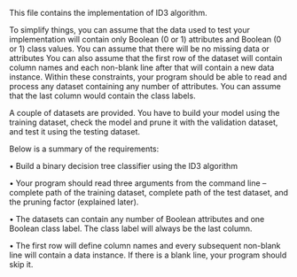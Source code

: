 This file contains the implementation of ID3 algorithm.


To simplify things, you can assume that the data used to test your implementation will contain only Boolean (0 or 1) attributes and Boolean (0 or 1) class values.
You can assume that there will be no missing data or attributes
You can also assume that the first row of the dataset will contain column names and each non-blank line after that will contain a new data instance.
Within these constraints, your program should be able to read and process any dataset containing any number of attributes.
You can assume that the last column would contain the class labels.

A couple of datasets are provided. You have to build your model using the training dataset,
check the model and prune it with the validation dataset, and test it using the testing dataset.

Below is a summary of the requirements:

• Build a binary decision tree classifier using the ID3 algorithm

• Your program should read three arguments from the command line – complete path of the training dataset, complete path of the test dataset, and the pruning factor (explained later).

• The datasets can contain any number of Boolean attributes and one Boolean class label. The class label will always be the last column.

• The first row will define column names and every subsequent non-blank line will contain a data instance. If there is a blank line, your program should skip it.
